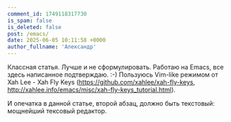 ```yaml
---
comment_id: 1749118317730
is_spam: false
is_deleted: false
post: /emacs/
date: 2025-06-05 10:11:58 +0000
author_fullname: 'Александр'
---
```


Классная статья.  Лучше и не сформулировать.
Работаю на Emacs, все здесь написанное подтверждаю.  :-)
Пользуюсь Vim-like режимом от Xah Lee - Xah Fly Keys (https://github.com/xahlee/xah-fly-keys,  http://xahlee.info/emacs/misc/xah-fly-keys_tutorial.html).

И опечатка в данной статье, второй абзац, должно быть текстовый:  
мощнейший тексовый редактор.

